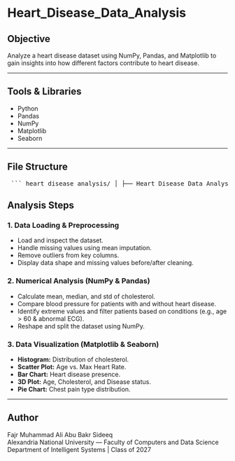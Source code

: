 # Heart_Disease_Data_Analysis

##  Objective
Analyze a heart disease dataset using NumPy, Pandas, and Matplotlib to gain insights into how different factors contribute to heart disease.

---

##  Tools & Libraries
- Python 
- Pandas
- NumPy
- Matplotlib
- Seaborn

---

##  File Structure

<pre lang="markdown"> ``` heart_disease_analysis/ │ ├── Heart_Disease_Data_Analysis.ipynb # Colab Notebook with full analysis ├── heart.csv # Heart disease dataset └── README.md # Instructions and project overview ``` </pre>

##  Analysis Steps

### 1. Data Loading & Preprocessing
- Load and inspect the dataset.
- Handle missing values using mean imputation.
- Remove outliers from key columns.
- Display data shape and missing values before/after cleaning.

### 2. Numerical Analysis (NumPy & Pandas)
- Calculate mean, median, and std of cholesterol.
- Compare blood pressure for patients with and without heart disease.
- Identify extreme values and filter patients based on conditions (e.g., age > 60 & abnormal ECG).
- Reshape and split the dataset using NumPy.

### 3. Data Visualization (Matplotlib & Seaborn)
- **Histogram:** Distribution of cholesterol.
- **Scatter Plot:** Age vs. Max Heart Rate.
- **Bar Chart:** Heart disease presence.
- **3D Plot:** Age, Cholesterol, and Disease status.
- **Pie Chart:** Chest pain type distribution.

---
##  Author
Fajr Muhammad Ali Abu Bakr Sideeq  
Alexandria National University — Faculty of Computers and Data Science  
Department of Intelligent Systems | Class of 2027
